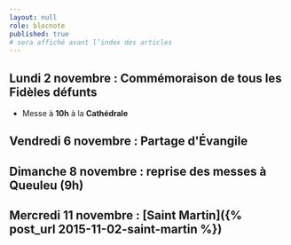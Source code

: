 ```yaml
---
layout: null
role: blocnote
published: true
# sera affiché avant l’index des articles
---
```


## Lundi 2 novembre : Commémoraison de tous les Fidèles défunts

- Messe à **10h** à la **Cathédrale**

## Vendredi 6 novembre : Partage d'Évangile

## Dimanche 8 novembre : reprise des messes à Queuleu (9h)

## Mercredi 11 novembre : [Saint Martin]({% post_url 2015-11-02-saint-martin %})

